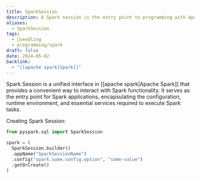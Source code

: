 ```yaml
---
title: SparkSession
description: A Spark session is the entry point to programming with Apache Spark, allowing users to create DataFrame and Dataset objects, manage Spark configurations, and access Spark's capabilities for distributed data processing.
aliases:
  - SparkSession
tags:
  - 🌱seedling
  - programming/spark
draft: false
date: 2024-05-02
backlink:
  - "[[apache spark|Spark]]"
---
```


Spark Session is a unified interface in [[apache spark|Apache Spark]] that provides a convenient way to interact with Spark functionality. It serves as the entry point for Spark applications, encapsulating the configuration, runtime environment, and essential services required to execute Spark tasks.

Creating Spark Session:

```python
from pyspark.sql import SparkSession

spark = (
  SparkSession.builder()
  .appName("SparkSessionName")
  .config("spark.some.config.option", "some-value")
  .getOrCreate()
)
```
